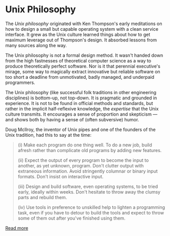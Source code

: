 # Unix Philosophy

The *Unix philosophy* originated with Ken Thompson's early meditations on how to design a small but capable operating system with a clean service interface. It grew as the Unix culture learned things about how to get maximum leverage out of Thompson's design. It absorbed lessons from many sources along the way.

The Unix philosophy is not a formal design method. It wasn't handed down from the high fastnesses of theoretical computer science as a way to produce theoretically perfect software. Nor is it that perennial executive's mirage, some way to magically extract innovative but reliable software on too short a deadline from unmotivated, badly managed, and underpaid programmers.

The Unix philosophy (like successful folk traditions in other engineering disciplines) is bottom-up, not top-down. It is pragmatic and grounded in experience. It is not to be found in official methods and standards, but rather in the implicit half-reflexive knowledge, the _expertise_ that the Unix culture transmits. It encourages a sense of proportion and skepticism — and shows both by having a sense of (often subversive) humor.

Doug McIlroy, the inventor of Unix pipes and one of the founders of the Unix tradition, had this to say at the time:

> (i) Make each program do one thing well. To do a new job, build afresh rather than complicate old programs by adding new features.
> 
> (ii) Expect the output of every program to become the input to another, as yet unknown, program. Don't clutter output with extraneous information. Avoid stringently columnar or binary input formats. Don't insist on interactive input.
> 
> (iii) Design and build software, even operating systems, to be tried early, ideally within weeks. Don't hesitate to throw away the clumsy parts and rebuild them.
> 
> (iv) Use tools in preference to unskilled help to lighten a programming task, even if you have to detour to build the tools and expect to throw some of them out after you've finished using them.

[Read more](https://homepage.cs.uri.edu/~thenry/resources/unix_art/ch01s06.html)